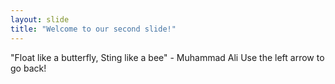 ```yaml
---
layout: slide
title: "Welcome to our second slide!"
---
```

"Float like a butterfly, Sting like a bee" - Muhammad Ali
Use the left arrow to go back!
